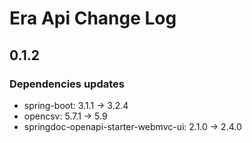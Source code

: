 # Era Api Change Log

## 0.1.2

### Dependencies updates
- spring-boot: 3.1.1 -> 3.2.4
- opencsv: 5.7.1 -> 5.9
- springdoc-openapi-starter-webmvc-ui: 2.1.0 -> 2.4.0